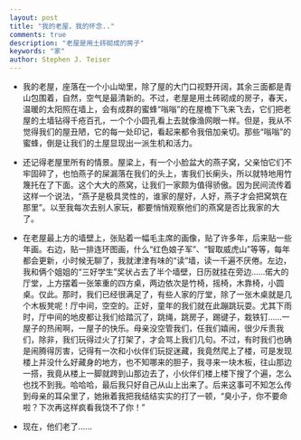 ```yaml
---
layout: post
title: "我的老屋，我的怀念.."
comments: true
description: "老屋是用土砖砌成的房子"
keywords: "家"
author: Stephen J. Teiser
---
```


*    我的老屋，座落在一个小山坳里，除了屋的大门口视野开阔，其余三面都是青山包围着，自然，空气是最清新的。不过，老屋是用土砖砌成的房子，春天，温暖的太阳照在墙上，会有成群的蜜蜂“嗡嗡”的在屋檐下飞来飞去，它们把老屋的土墙钻得千疮百孔，一个个小圆孔看上去就像渔网眼一样。但是，我从不觉得我们的屋丑陋，它的每一处印记，看起来都令我倍加亲切。那些“嗡嗡”的蜜蜂，倒是让我们的土屋显现出一派生机和活力。
    
*    还记得老屋里所有的情景。屋梁上，有一个小脸盆大的燕子窝，父亲怕它们不牢固碎了，也怕燕子的屎漏落在我们的头上，害我们长瘌头，所以就特地用竹篾托在了下面。这个大大的燕窝，让我们一家颇为值得骄傲。因为民间流传着这样一个说法，“燕子是极具灵性的，谁家的屋好，人好，燕子才会把窝筑在那里”。以至我每次去别人家玩，都要悄悄观察他们的燕窝是否比我家的大了。

*    在老屋最上方的墙壁上，张贴着一幅毛主席的画像，贴了许多年，后来贴一些年画。右边，贴一排连环图画，什么“红色娘子军”、“智取威虎山”等等，每年都会更新，小时候无聊了，我就津津有味的“读”墙，读一千遍不厌倦。左边，我和俩个姐姐的“三好学生”奖状占去了半个墙壁，日历就挂在旁边……偌大的厅堂，上方摆着一张笨重的四方桌，两边依次是竹椅，摇椅，木靠椅，小圆桌。仅此。那时，我们已经很满足了，有些人家的厅堂，除了一张木桌就是几个木板凳呢！厅中间，空空的。正好，童年的我们就在此蹦跳玩耍。尤其下雨时，厅中间的地皮都让我们给踏沉了，跳绳，跳房子，踢键子，栽铁钉……一屋子的热闹啊，一屋子的快乐。母亲没空管我们，任我们嬉闹，很少斥责我们，除非，我们玩得过火了打架了，才会骂上我们几句。不过，有时我们也确是闹腾得厉害，记得有一次和小伙伴们玩捉迷藏，我竟然爬上了楼，可是发现楼上并没什么好藏身的地方，也不知哪来的胆子，我寻来一块木板，往山那边一搭，我竟从楼上一脚就跨到山那边去了，小伙伴们楼上楼下搜了个遍，怎么也找不到我。哈哈哈，最后我只好自己从山上出来了。后来这事可不知怎么传到母亲的耳朵里了，她揪着我把我结结实实的打了一顿，“臭小子，你不要命啦？下次再这样疯看我饶不了你！”
       
*    现在，他们老了……
